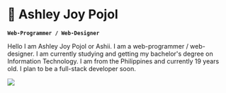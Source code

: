 # 🌺 Ashley Joy Pojol 

**`Web-Programmer / Web-Designer`**

Hello I am Ashley Joy Pojol or Ashii. I am a web-programmer / web-designer. I am currently studying and getting my bachelor's degree on Information Technology. I am from the Philippines and currently 19 years old. I plan to be a full-stack developer soon.

<img src="https://w0.peakpx.com/wallpaper/537/322/HD-wallpaper-artistic-city-pixel-art.jpg](https://wallpaperforu.com/wp-content/uploads/2020/07/pixel-art-wallpaper-20072220032632.png">

